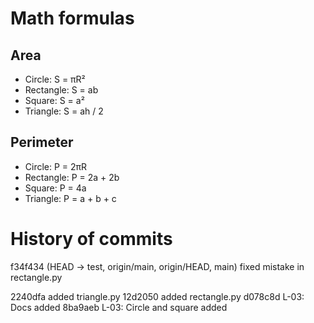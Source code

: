﻿# Math formulas
## Area
- Circle: S = πR²
- Rectangle: S = ab
- Square: S = a²
- Triangle: S = ah / 2

## Perimeter
- Circle: P = 2πR
- Rectangle: P = 2a + 2b
- Square: P = 4a
- Triangle: P = a + b + c

# History of commits
f34f434 (HEAD -> test, origin/main, origin/HEAD, main) fixed mistake in rectangle.py

2240dfa added triangle.py
12d2050 added rectangle.py
d078c8d L-03: Docs added
8ba9aeb L-03: Circle and square added
